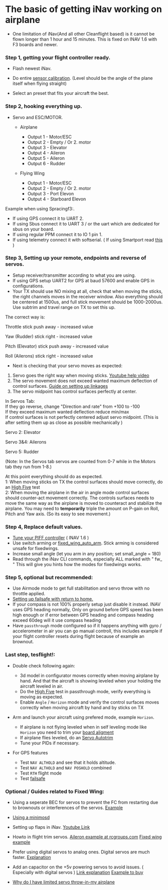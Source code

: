 # The basic of getting iNav working on airplane


* One limitation of iNav(And all other Cleanflight based) is it cannot be flown longer than 1 hour and 15 minutes. This is fixed on INAV 1.6 with F3 boards and newer.

### Step 1, getting your flight controller ready.

* Flash newest iNav.

* Do entire [sensor calibration](https://github.com/iNavFlight/inav/wiki/Sensor-calibration). (Level should be the angle of the plane itself when flying straight)

* Select an preset that fits your aircraft the best.


### Step 2, hooking everything up.

* Servo and ESC/MOTOR.

    * Airplane
        * Output 1 - Motor/ESC
        * Output 2 - Empty / Or 2. motor
        * Output 3 - Elevator
        * Output 4 - Aileron
        * Output 5 - Aileron
        * Output 6 - Rudder

    * Flying Wing
        * Output 1 - Motor/ESC
        * Output 2 - Empty / Or 2. motor
        * Output 3 - Port Elevon
        * Output 4 - Starboard Elevon

Example when using Spracingf3:. 
* If using GPS connect it to UART 2.
* If using Sbus connect it to UART 3 / or the uart which are dedicated for sbus on your board.
* If using regular PPM connect it to IO 1 pin 1.
* If using telemetry connect it with softserial. ( If using Smartport read [this](https://github.com/iNavFlight/inav/blob/master/docs/Board%20-%20Airbot%20F4%20and%20Flip32%20F4.md#frsky-smartport-using-softwareserial) )

### Step 3, Setting up your remote, endpoints and reverse of servos.

* Setup receiver/transmitter according to what you are using.
* If using GPS setup UART2 for GPS at baud 57600 and enable GPS in configurations.
* Your TX should use NO mixing at all, check that when moving the sticks, the right channels moves in the receiver window. Also everything should be centered at 1500us, and full stick movement should be 1000-2000us. Use subtrim and travel range on TX to set this up. 

The correct way is:

Throttle stick push away - increased value

Yaw (Rudder) stick right - increased value

Pitch (Elevator) stick push away - increased value

Roll (Ailerons) stick right - increased value

* Next is checking that your servo moves as expected:

1. Servo goes the right way when moving sticks. [Youtube help video](https://www.youtube.com/watch?v=Gf74geZyKYk&t=1s)
1. The servo movement does not exceed wanted maximum deflection of control surfaces. [Guide on setting up linkages](http://www.modelairplanenews.com/total-control-the-right-way-to-set-up-servos/)
1. The servo midpoint has control surfaces perfectly at center.

In Servos Tab:  
If they go reverse, change "Direction and rate" from +100 to -100  
If they exceed maximum wanted deflection reduce min/max  
If control surfaces is not perfectly centered adjust servo midpoint. (This is after setting them up as close as possible mechanically )  

Servo 2: Elevator

Servo 3&4: Ailerons

Servo 5: Rudder

(Note: In the Servos tab servos are counted from 0-7 while in the Motors tab they run from 1-8.)

At this point everything should do as expected.  
1: When moving sticks on TX the control surfaces should move correctly, do an [High Five](https://www.youtube.com/watch?v=Gf74geZyKYk) test  
2: When moving the airplane in the air in angle mode control surfaces should counter-act movement correctly. The controls surfaces needs to move the same way as the airplane is moved to counteract and stabilize the airplane. You may need to **temporarily** triple the amount on P-gain on Roll, Pitch and Yaw axis. (So its easy to see movement.)  

### Step 4, Replace default values.

* [Tune your PIFF controller](https://github.com/iNavFlight/inav/wiki/Tune-INAV-PIFF-controller-for-fixedwing) ( INAV 1.6 )
* Use switch arming or [fixed_wing_auto_arm](https://github.com/iNavFlight/inav/blob/master/docs/Cli.md). Stick arming is considered unsafe for fixedwings.
* Increase small angle (let you arm in any position; set small_angle = 180)
* Read through the iNav CLI commands, especially ALL marked with " fw_ " This will give you hints how the modes for fixedwings works.  


### Step 5, optional but recommended:

* Use Airmode mode to get full stabilitation and servo throw with no throttle applied.
* [Setting up failsafe with return to home.](https://github.com/iNavFlight/inav/wiki/Failsafe#setting-up-failsafe-with-return-to-home)
* If your compass is not 100% properly setup just disable it instead. INAV uses GPS heading normally, Only on ground before GPS speed has been high enough or if error between GPS heading and compass heading exceed 60deg will it use compass heading
* Have `passthrough` mode configured so if it happens anything with gyro / accelerometer in air you can go manual controll, this includes example if your flight controller resets during flight because of example an brownout.  


### Last step, tesflight!:

* Double check following again:
    * 3d model in configurator moves correctly when moving airplane by hand. And that the aircraft is showing leveled when your holding the aircraft leveled in air.
    * Do the [High Five](https://youtu.be/Gf74geZyKYk) test in passthrough mode, verify everything is moving as expected.
    * Enable `Angle` / `Horizon` mode and verify the control surfaces moves correctly when moving aircraft by hand and by sticks on TX

* Arm and launch your aircraft using prefered mode, example `Horizon`.
    * If airplane is not flying leveled when in self leveling mode like `Horizon` you need to trim your [board aligment](https://github.com/iNavFlight/inav/wiki/Sensor-calibration#board-orientation-and-level-calibration)
    * If airplane flies leveled, do an [Servo Autotrim](https://github.com/iNavFlight/inav/wiki/Modes#servo-autotrim---in-flight-adjustment-of-servo-midpoint-for-straight-flight)
    * Tune your PIDs if necessary.

* For GPS features
    * Test `NAV ALTHOLD` and see that it holds altitude.
    * Test `NAV ALTHOLD` and `NAV POSHOLD` combined
    * Test `RTH` flight mode
    * Test [failsafe](https://github.com/iNavFlight/inav/wiki/Failsafe)


### Optional / Guides related to Fixed Wing:

* Using a seperate BEC for servos to prevent the FC from restarting due to brownouts or interferences of the servos. [Example](http://www.rcgroups.com/forums/showpost.php?p=34254665&postcount=4006)

* [Using a minimosd](https://github.com/iNavFlight/inav/wiki/Howto:-CC3D-flight-controller,-minimOSD-and-GPS-for-fixed-wing#osd-setup)

* Setting up flaps in iNav. [Youtube Link](https://www.youtube.com/watch?v=Ui7Y0UVedDQ)

* Howto in flight trim servos. [Aileron example at rcgroups.com](http://www.rcgroups.com/forums/showpost.php?p=35059861&postcount=6741) [Fixed wing example](https://www.rcgroups.com/forums/showpost.php?p=36039077&postcount=8732)

* Prefer using digital servos to analog ones. Digital servos are much faster. [Explanation](https://www.rcgroups.com/forums/showpost.php?p=36649528&postcount=10480)

* Add an capacitor on the +5v powering servos to avoid issues. ( Especially with digital servos ) [Link explanation](http://www.vstabi.info/en/node/1422) [Example to buy](http://www.multiwiicopter.com/products/c1-anti-brownout-cap-for-rc-drone-servos)

* [Why do I have limited servo throw-in-my airplane](https://github.com/iNavFlight/inav/wiki/Why-do-I-have-limited-servo-throw-in-my-airplane)